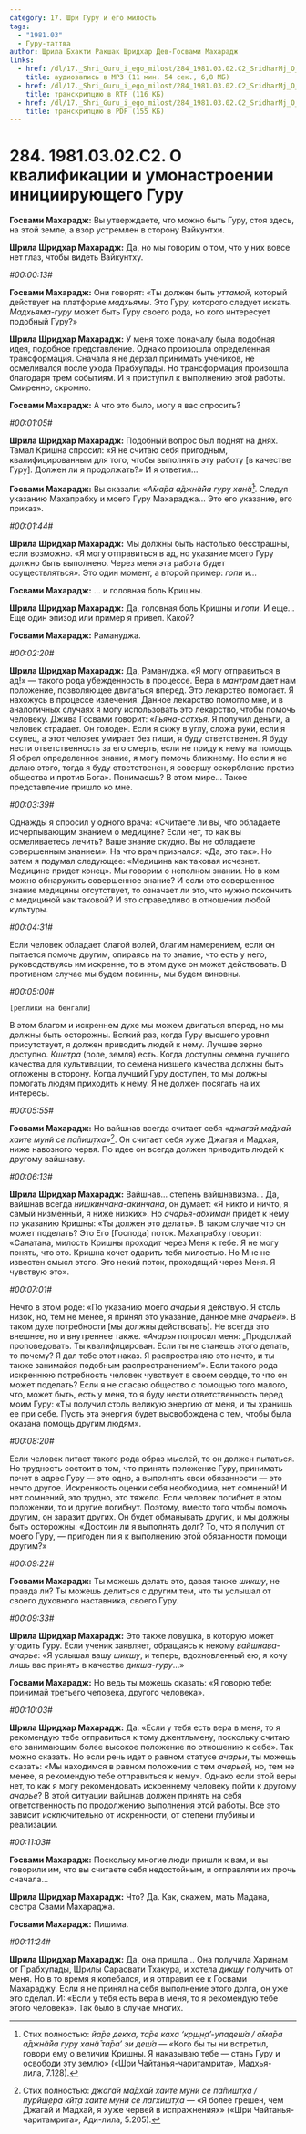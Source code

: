 ```yaml
---
category: 17. Шри Гуру и его милость
tags:
  - "1981.03"
  - Гуру-таттва
author: Шрила Бхакти Ракшак Шридхар Дев-Госвами Махарадж
links:
  - href: /dl/17._Shri_Guru_i_ego_milost/284_1981.03.02.C2_SridharMj_O_kvalifikatsii_i_umonastroyenii_initsiiruyuwego_Guru.mp3
    title: аудиозапись в MP3 (11 мин. 54 сек., 6,8 МБ)
  - href: /dl/17._Shri_Guru_i_ego_milost/284_1981.03.02.C2_SridharMj_O_kvalifikatsii_i_umonastroyenii_initsiiruyuwego_Guru.rtf
    title: транскрипцию в RTF (116 КБ)
  - href: /dl/17._Shri_Guru_i_ego_milost/284_1981.03.02.C2_SridharMj_O_kvalifikatsii_i_umonastroyenii_initsiiruyuwego_Guru.pdf
    title: транскрипцию в PDF (155 КБ)
---
```


# 284. 1981.03.02.C2. О квалификации и умонастроении инициирующего Гуру

**Госвами Махарадж:** Вы утверждаете, что можно быть Гуру, стоя здесь, на этой земле, а взор устремлен в сторону Вайкунтхи.

**Шрила Шридхар Махарадж:** Да, но мы говорим о том, что у них вовсе нет глаз, чтобы видеть Вайкунтху.

*#00:00:13#*

**Госвами Махарадж:** Они говорят: «Ты должен быть *уттамой*, который действует на платформе *мадхьямы*. Это Гуру, которого следует искать. *Мадхьяма-гуру* может быть Гуру своего рода, но кого интересует подобный Гуру?»

**Шрила Шридхар Махарадж:** У меня тоже поначалу была подобная идея, подобное представление. Однако произошла определенная трансформация. Сначала я не дерзал принимать учеников, не осмеливался после ухода Прабхупады. Но трансформация произошла благодаря трем событиям. И я приступил к выполнению этой работы. Смиренно, скромно.

**Госвами Махарадж:** А что это было, могу я вас спросить?

*#00:01:05#*

**Шрила Шридхар Махарадж:** Подобный вопрос был поднят на днях. Тамал Кришна спросил: «Я не считаю себя пригодным, квалифицированным для того, чтобы выполнять эту работу [в качестве Гуру]. Должен ли я продолжать?» И я ответил…

**Госвами Махарадж:** Вы сказали: «*А̄ма̄ра а̄джн̃а̄йа гуру хан̃а̄*[^_ftn1]. Следуя указанию Махапрабху и моего Гуру Махараджа… Это его указание, его приказ».

*#00:01:44#*

**Шрила Шридхар Махарадж:** Мы должны быть настолько бесстрашны, если возможно. «Я могу отправиться в ад, но указание моего Гуру должно быть выполнено. Через меня эта работа будет осуществляться». Это один момент, а второй пример: *гопи* и…

**Госвами Махарадж:** … и головная боль Кришны.

**Шрила Шридхар Махарадж:** Да, головная боль Кришны и *гопи*. И еще… Еще один эпизод или пример я привел. Какой?

**Госвами Махарадж:** Рамануджа.

*#00:02:20#*

**Шрила Шридхар Махарадж:** Да, Рамануджа. «Я могу отправиться в ад!» — такого рода убежденность в процессе. Вера в *мантрам* дает нам положение, позволяющее двигаться вперед. Это лекарство помогает. Я нахожусь в процессе излечения. Данное лекарство помогло мне, и в аналогичных случаях я могу использовать это лекарство, чтобы помочь человеку. Джива Госвами говорит: «*Гьяна-сатхья*. Я получил деньги, а человек страдает. Он голоден. Если я сижу в углу, сложа руки, если я скупец, а этот человек умирает без пищи, я буду ответственен. Я буду нести ответственность за его смерть, если не приду к нему на помощь. Я обрел определенное знание, я могу помочь ближнему. Но если я не делаю этого, тогда я буду ответственен, я совершу оскорбление против общества и против Бога». Понимаешь? В этом мире… Такое представление пришло ко мне.

*#00:03:39#*

Однажды я спросил у одного врача: «Считаете ли вы, что обладаете исчерпывающим знанием о медицине? Если нет, то как вы осмеливаетесь лечить? Ваше знание скудно. Вы не обладаете совершенным знанием». На что врач признался: «Да, это так». Но затем я подумал следующее: «Медицина как таковая исчезнет. Медицине придет конец». Мы говорим о неполном знании. Но в ком можно обнаружить совершенное знание? И если это совершенное знание медицины отсутствует, то означает ли это, что нужно покончить с медициной как таковой? И это справедливо в отношении любой культуры.

*#00:04:31#*

Если человек обладает благой волей, благим намерением, если он пытается помочь другим, опираясь на то знание, что есть у него, руководствуясь им искренне, то в этом духе он может действовать. В противном случае мы будем повинны, мы будем виновны.

*#00:05:00#*

    [реплики на бенгали]

В этом благом и искреннем духе мы можем двигаться вперед, но мы должны быть осторожны. Всякий раз, когда Гуру высшего уровня присутствует, я должен приводить людей к нему. Лучшее зерно доступно. *Кшетра* (поле, земля) есть. Когда доступны семена лучшего качества для культивации, то семена низшего качества должны быть отложены в сторону. Когда лучший Гуру доступен, то мы должны помогать людям приходить к нему. Я не должен посягать на их интересы.

*#00:05:55#*

**Госвами Махарадж:** Но вайшнав всегда считает себя «*джага̄и ма̄дха̄и хаите мун̃и се па̄пиш̣т̣ха*»[^_ftn2]. Он считает себя хуже Джагая и Мадхая, ниже навозного червя. По идее он всегда должен приводить людей к другому вайшнаву.

*#00:06:13#*

**Шрила Шридхар Махарадж:** Вайшнав… степень вайшнавизма… Да, вайшнав всегда *нишкинчана-акинчана*, он думает: «Я никто и ничто, я самый низменный, я ниже низких». Но *ачарья-абхиман* придет к нему по указанию Кришны: «Ты должен это делать». В таком случае что он может поделать? Это Его [Господа] поток. Махапрабху говорит: «Санатана, милость Кришны проходит через Меня к тебе. Я не могу понять, что это. Кришна хочет одарить тебя милостью. Но Мне не известен смысл этого. Это некий поток, проходящий через Меня. Я чувствую это».

*#00:07:01#*

Нечто в этом роде: «По указанию моего *ачарьи* я действую. Я столь низок, но, тем не менее, я принял это указание, данное мне *ачарьей*». В таком духе потребности [мы должны действовать]. Не всегда это внешнее, но и внутреннее также. «*Ачарья* попросил меня: „Продолжай проповедовать. Ты квалифицирован. Если ты не станешь этого делать, то почему? Я дал тебе этот наказ. Я распространяю это нечто, и ты также занимайся подобным распространением“». Если такого рода искреннюю потребность человек чувствует в своем сердце, то что он может поделать? Если я не спасаю общество с помощью того малого, что, может быть, есть у меня, то я буду нести ответственность перед моим Гуру: «Ты получил столь великую энергию от меня, и ты хранишь ее при себе. Пусть эта энергия будет высвобождена с тем, чтобы была оказана помощь другим людям».

*#00:08:20#*

Если человек питает такого рода образ мыслей, то он должен пытаться. Но трудность состоит в том, что принять положение Гуру, принимать почет в адрес Гуру — это одно, а выполнять свои обязанности — это нечто другое. Искренность оценки себя необходима, нет сомнений! И нет сомнений, это трудно, это тяжело. Если человек погибнет в этом положении, то и другие погибнут. Поэтому, вместо того чтобы помочь другим, он заразит других. Он будет обманывать других, и мы должны быть осторожны: «Достоин ли я выполнять долг? То, что я получил от моего Гуру, — пригоден ли я к выполнению этой обязанности помощи другим?»

*#00:09:22#*

**Госвами Махарадж:** Ты можешь делать это, давая также *шикшу*, не правда ли? Ты можешь делиться с другим тем, что ты услышал от своего духовного наставника, своего Гуру.

*#00:09:33#*

**Шрила Шридхар Махарадж:** Это также ловушка, в которую может угодить Гуру. Если ученик заявляет, обращаясь к некому *вайшнава-ачарье*: «Я услышал вашу *шикшу*, и теперь, вдохновленный ею, я хочу лишь вас принять в качестве *дикша-гуру*…»

**Госвами Махарадж:** Но ведь ты можешь сказать: «Я говорю тебе: принимай третьего человека, другого человека».

*#00:10:03#*

**Шрила Шридхар Махарадж:** Да: «Если у тебя есть вера в меня, то я рекомендую тебе отправиться к тому джентльмену, поскольку считаю его занимающим более высокое положение по отношению к себе». Так можно сказать. Но если речь идет о равном статусе *ачарьи*, ты можешь сказать: «Мы находимся в равном положении с тем *ачарьей*, но, тем не менее, я рекомендую тебе отправиться к нему». Однако если этой веры нет, то как я могу рекомендовать искреннему человеку пойти к другому *ачарье*? В этой ситуации вайшнав должен принять на себя ответственность по продолжению выполнения этой работы. Все это зависит исключительно от искренности, от степени глубины и реализации.

*#00:11:03#*

**Госвами Махарадж:** Поскольку многие люди пришли к вам, и вы говорили им, что вы считаете себя недостойным, и отправляли их прочь сначала…

**Шрила Шридхар Махарадж:** Что? Да. Как, скажем, мать Мадана, сестра Свами Махараджа.

**Госвами Махарадж:** Пишима.

*#00:11:24#*

**Шрила Шридхар Махарадж:** Да, она пришла… Она получила Харинам от Прабхупады, Шрилы Сарасвати Тхакура, и хотела *дикшу* получить от меня. Но в то время я колебался, и я отправил ее к Госвами Махараджу. Если я не принял на себя выполнение этого долга, он уже это сделал. И: «Если у тебя есть вера в меня, то я рекомендую тебе этого человека». Так было в случае многих.



[^_ftn1]: Стих полностью: *йа̄ре декха, та̄ре каха ‘кр̣ш̣н̣а’-упадеш́а / а̄ма̄ра а̄джн̃а̄йа гуру хан̃а̄ та̄ра’ эи деш́а* — «Кого бы ты ни встретил, говори ему о величии Кришны. Я наказываю тебе — стань Гуру и освободи эту землю» («Шри Чайтанья-чаритамрита», Мадхья-лила, 7.128).

[^_ftn2]: Стих полностью: *джага̄и ма̄дха̄и хаите мун̃и се па̄пишт̣ха / пурӣш̣ера кӣт̣а хаите мун̃и се лагхишт̣ха* — «Я более грешен, чем Джагай и Мадхай, я хуже червей в испражнениях» («Шри Чайтанья-чаритамрита», Ади-лила, 5.205).

